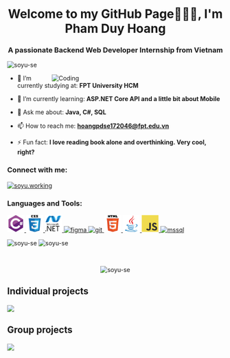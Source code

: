 <h1 align="center">Welcome to my GitHub Page👋👋👋, I'm Pham Duy Hoang</h1>
<h3 align="center">A passionate Backend Web Developer Internship from Vietnam</h3>

<p align="left"> <img src="https://komarev.com/ghpvc/?username=soyu-se&label=Profile%20views&color=0e75b6&style=flat" alt="soyu-se" /> </p>
<img width=400 align="right" src="https://angularexperts.io/assets/images/products/skol/skol-product-placement.svg" alt="Coding" />

- 🔭 I’m currently studying at: **FPT University HCM**

- 🌱 I’m currently learning: **ASP.NET Core API and a little bit about Mobile**

- 💬 Ask me about: **Java, C#, SQL**

- 📫 How to reach me: **hoangpdse172046@fpt.edu.vn**

- ⚡ Fun fact: **I love reading book alone and overthinking. Very cool, right?** 

<h3 align="left">Connect with me:</h3>
<p align="left">
<a href="https://fb.com/soyu.working" target="blank"><img align="center" src="https://raw.githubusercontent.com/rahuldkjain/github-profile-readme-generator/master/src/images/icons/Social/facebook.svg" alt="soyu.working" height="30" width="40" /></a>
</p>

<h3 align="left">Languages and Tools:</h3>
<p align="left"> <a href="https://www.w3schools.com/cs/" target="_blank" rel="noreferrer"> <img src="https://raw.githubusercontent.com/devicons/devicon/master/icons/csharp/csharp-original.svg" alt="csharp" width="40" height="40"/> </a> <a href="https://www.w3schools.com/css/" target="_blank" rel="noreferrer"> <img src="https://raw.githubusercontent.com/devicons/devicon/master/icons/css3/css3-original-wordmark.svg" alt="css3" width="40" height="40"/> </a> <a href="https://dotnet.microsoft.com/" target="_blank" rel="noreferrer"> <img src="https://raw.githubusercontent.com/devicons/devicon/master/icons/dot-net/dot-net-original-wordmark.svg" alt="dotnet" width="40" height="40"/> </a> <a href="https://www.figma.com/" target="_blank" rel="noreferrer"> <img src="https://www.vectorlogo.zone/logos/figma/figma-icon.svg" alt="figma" width="40" height="40"/> </a> <a href="https://git-scm.com/" target="_blank" rel="noreferrer"> <img src="https://www.vectorlogo.zone/logos/git-scm/git-scm-icon.svg" alt="git" width="40" height="40"/> </a> <a href="https://www.w3.org/html/" target="_blank" rel="noreferrer"> <img src="https://raw.githubusercontent.com/devicons/devicon/master/icons/html5/html5-original-wordmark.svg" alt="html5" width="40" height="40"/> </a> <a href="https://www.java.com" target="_blank" rel="noreferrer"> <img src="https://raw.githubusercontent.com/devicons/devicon/master/icons/java/java-original.svg" alt="java" width="40" height="40"/> </a> <a href="https://developer.mozilla.org/en-US/docs/Web/JavaScript" target="_blank" rel="noreferrer"> <img src="https://raw.githubusercontent.com/devicons/devicon/master/icons/javascript/javascript-original.svg" alt="javascript" width="40" height="40"/> </a> <a href="https://www.microsoft.com/en-us/sql-server" target="_blank" rel="noreferrer"> <img src="https://www.svgrepo.com/show/303229/microsoft-sql-server-logo.svg" alt="mssql" width="40" height="40"/> </a> </p>

<span>
  <p align="left"><img width=480 src="https://github-readme-stats.vercel.app/api/top-langs?username=soyu-se&show_icons=true&locale=en&layout=compact" alt="soyu-se" /> <img src="https://github-readme-streak-stats.herokuapp.com/?user=soyu-se&" alt="soyu-se" /></p>
  <p align="right">  </p><br>
  <p size=10 align="center"><img width=1010 src="https://github-readme-stats.vercel.app/api?username=soyu-se&show_icons=true&locale=en" alt="soyu-se" /></p>
</span>

<h2>Individual projects</h2>
<a href="https://github.com/soyu-se/soyu-se.github.io">
  <!-- Change the `github-readme-stats.anuraghazra1.vercel.app` to `github-readme-stats.vercel.app`  -->
  <img align="center" src="https://github-readme-stats.anuraghazra1.vercel.app/api/pin/?username=soyu-se&repo=soyu-se.github.io&theme=react&show_icons=true"/>
</a>

<h2>Group projects</h2>
<a href="https://github.com/Rivinger7/KATH">
  <!-- Change the `github-readme-stats.anuraghazra1.vercel.app` to `github-readme-stats.vercel.app`  -->
  <img align="center" src="https://github-readme-stats.anuraghazra1.vercel.app/api/pin/?username=Rivinger7&repo=KATH&theme=react&show_icons=true"/>
</a>
